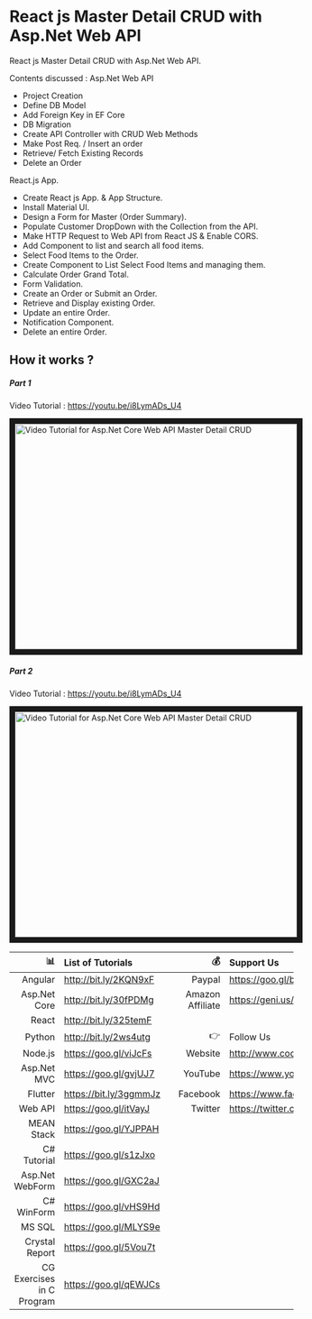 # React js Master Detail CRUD with Asp.Net Web API

React js Master Detail CRUD with Asp.Net Web API.


Contents discussed :
Asp.Net Web API
 - Project Creation
 - Define DB Model
 - Add Foreign Key in EF Core
 - DB Migration
 - Create API Controller with CRUD Web Methods
 - Make Post Req. / Insert an order
 - Retrieve/ Fetch Existing Records
 - Delete an Order
 
React.js App.
 - Create React js App. & App Structure.
 - Install Material UI.
 - Design a Form for Master (Order Summary).
 - Populate Customer DropDown with the Collection from the API.
 - Make HTTP Request to Web API from React JS & Enable CORS.
 - Add Component to list and search all food items.
 - Select Food Items to the Order.
 - Create Component to List Select Food Items and managing them.
 - Calculate Order Grand Total.
 - Form Validation.
 - Create an Order or Submit an Order.
 - Retrieve and Display existing Order.
 - Update an entire Order.
 - Notification Component.
 - Delete an entire Order.
 

 ## How it works ?
 
 ##### Part 1
 
 Video Tutorial : https://youtu.be/i8LymADs_U4
 
 <a href="http://www.youtube.com/watch?feature=player_embedded&v=i8LymADs_U4
" target="_blank"><img src="http://img.youtube.com/vi/i8LymADs_U4/0.jpg" 
alt="Video Tutorial for Asp.Net Core Web API Master Detail CRUD" width="500" height="400" border="10" /></a>

 ##### Part 2
 Video Tutorial : https://youtu.be/i8LymADs_U4
 
 <a href="http://www.youtube.com/watch?feature=player_embedded&v=i8LymADs_U4
" target="_blank"><img src="http://img.youtube.com/vi/i8LymADs_U4/0.jpg" 
alt="Video Tutorial for Asp.Net Core Web API Master Detail CRUD" width="500" height="400" border="10" /></a>


| :bar_chart:               |  List of Tutorials   |   | :moneybag:           | Support Us                           |
|--------------------------:|:---------------------|---|---------------------:|:-------------------------------------|
| Angular                   |http://bit.ly/2KQN9xF |   |Paypal                | https://goo.gl/bPcyXW                |
| Asp.Net Core              |http://bit.ly/30fPDMg |   |Amazon   Affiliate    | https://geni.us/JDzpE                |
| React                     |http://bit.ly/325temF |   |
| Python                    |http://bit.ly/2ws4utg |   | :point_right:        | Follow Us                            |
| Node.js                   |https://goo.gl/viJcFs |   |Website               |http://www.codaffection.com          |
| Asp.Net MVC               |https://goo.gl/gvjUJ7 |   |YouTube               |https://www.youtube.com/codaffection  |
| Flutter                   |https://bit.ly/3ggmmJz|   |Facebook              |https://www.facebook.com/codaffection |
| Web API                   |https://goo.gl/itVayJ |   |Twitter               |https://twitter.com/CodAffection      |
| MEAN Stack                |https://goo.gl/YJPPAH |   |
| C# Tutorial               |https://goo.gl/s1zJxo |   |
| Asp.Net WebForm           |https://goo.gl/GXC2aJ |   |
| C# WinForm                |https://goo.gl/vHS9Hd |   |
| MS SQL                    |https://goo.gl/MLYS9e |   |
| Crystal Report            |https://goo.gl/5Vou7t |   |
| CG Exercises in C Program |https://goo.gl/qEWJCs |   |
